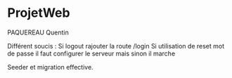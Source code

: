 # ProjetWeb
PAQUEREAU Quentin

Différent soucis :
Si logout rajouter la route /login
Si utilisation de reset mot de passe il faut configurer le serveur mais sinon il marche

Seeder et migration effective.
